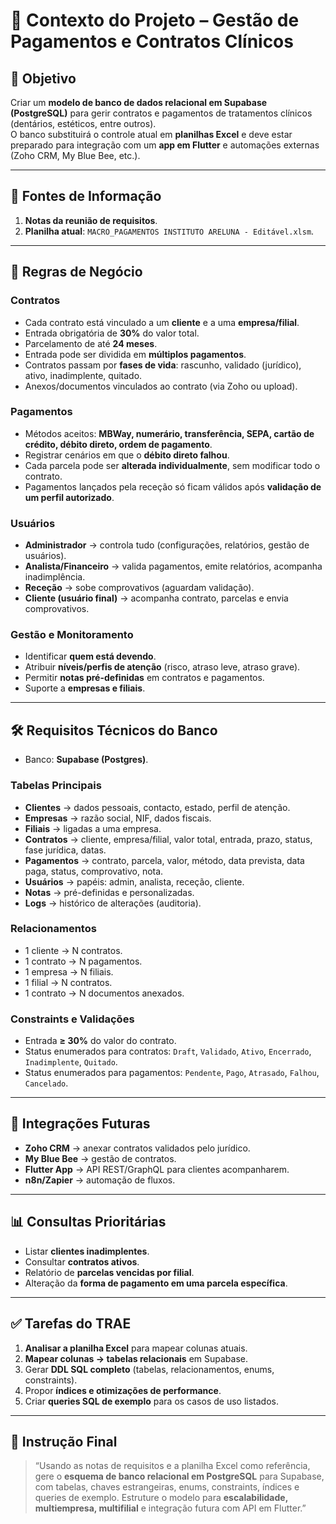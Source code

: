 # 📌 Contexto do Projeto – Gestão de Pagamentos e Contratos Clínicos

## 🎯 Objetivo
Criar um **modelo de banco de dados relacional em Supabase (PostgreSQL)** para gerir contratos e pagamentos de tratamentos clínicos (dentários, estéticos, entre outros).  
O banco substituirá o controle atual em **planilhas Excel** e deve estar preparado para integração com um **app em Flutter** e automações externas (Zoho CRM, My Blue Bee, etc.).

---

## 📝 Fontes de Informação
1. **Notas da reunião de requisitos**.  
2. **Planilha atual**: `MACRO_PAGAMENTOS INSTITUTO ARELUNA - Editável.xlsm`.  

---

## 🔑 Regras de Negócio
### Contratos
- Cada contrato está vinculado a um **cliente** e a uma **empresa/filial**.  
- Entrada obrigatória de **30%** do valor total.  
- Parcelamento de até **24 meses**.  
- Entrada pode ser dividida em **múltiplos pagamentos**.  
- Contratos passam por **fases de vida**: rascunho, validado (jurídico), ativo, inadimplente, quitado.  
- Anexos/documentos vinculados ao contrato (via Zoho ou upload).  

### Pagamentos
- Métodos aceitos: **MBWay, numerário, transferência, SEPA, cartão de crédito, débito direto, ordem de pagamento**.  
- Registrar cenários em que o **débito direto falhou**.  
- Cada parcela pode ser **alterada individualmente**, sem modificar todo o contrato.  
- Pagamentos lançados pela receção só ficam válidos após **validação de um perfil autorizado**.  

### Usuários
- **Administrador** → controla tudo (configurações, relatórios, gestão de usuários).  
- **Analista/Financeiro** → valida pagamentos, emite relatórios, acompanha inadimplência.  
- **Receção** → sobe comprovativos (aguardam validação).  
- **Cliente (usuário final)** → acompanha contrato, parcelas e envia comprovativos.  

### Gestão e Monitoramento
- Identificar **quem está devendo**.  
- Atribuir **níveis/perfis de atenção** (risco, atraso leve, atraso grave).  
- Permitir **notas pré-definidas** em contratos e pagamentos.  
- Suporte a **empresas e filiais**.  

---

## 🛠️ Requisitos Técnicos do Banco
- Banco: **Supabase (Postgres)**.  

### Tabelas Principais
- **Clientes** → dados pessoais, contacto, estado, perfil de atenção.  
- **Empresas** → razão social, NIF, dados fiscais.  
- **Filiais** → ligadas a uma empresa.  
- **Contratos** → cliente, empresa/filial, valor total, entrada, prazo, status, fase jurídica, datas.  
- **Pagamentos** → contrato, parcela, valor, método, data prevista, data paga, status, comprovativo, nota.  
- **Usuários** → papéis: admin, analista, receção, cliente.  
- **Notas** → pré-definidas e personalizadas.  
- **Logs** → histórico de alterações (auditoria).  

### Relacionamentos
- 1 cliente → N contratos.  
- 1 contrato → N pagamentos.  
- 1 empresa → N filiais.  
- 1 filial → N contratos.  
- 1 contrato → N documentos anexados.  

### Constraints e Validações
- Entrada **≥ 30%** do valor do contrato.  
- Status enumerados para contratos: `Draft`, `Validado`, `Ativo`, `Encerrado`, `Inadimplente`, `Quitado`.  
- Status enumerados para pagamentos: `Pendente`, `Pago`, `Atrasado`, `Falhou`, `Cancelado`.  

---

## 🔗 Integrações Futuras
- **Zoho CRM** → anexar contratos validados pelo jurídico.  
- **My Blue Bee** → gestão de contratos.  
- **Flutter App** → API REST/GraphQL para clientes acompanharem.  
- **n8n/Zapier** → automação de fluxos.  

---

## 📊 Consultas Prioritárias
- Listar **clientes inadimplentes**.  
- Consultar **contratos ativos**.  
- Relatório de **parcelas vencidas por filial**.  
- Alteração da **forma de pagamento em uma parcela específica**.  

---

## ✅ Tarefas do TRAE
1. **Analisar a planilha Excel** para mapear colunas atuais.  
2. **Mapear colunas → tabelas relacionais** em Supabase.  
3. Gerar **DDL SQL completo** (tabelas, relacionamentos, enums, constraints).  
4. Propor **índices e otimizações de performance**.  
5. Criar **queries SQL de exemplo** para os casos de uso listados.  

---

## 🧾 Instrução Final
> “Usando as notas de requisitos e a planilha Excel como referência, gere o **esquema de banco relacional em PostgreSQL** para Supabase, com tabelas, chaves estrangeiras, enums, constraints, índices e queries de exemplo. Estruture o modelo para **escalabilidade, multiempresa, multifilial** e integração futura com API em Flutter.”

